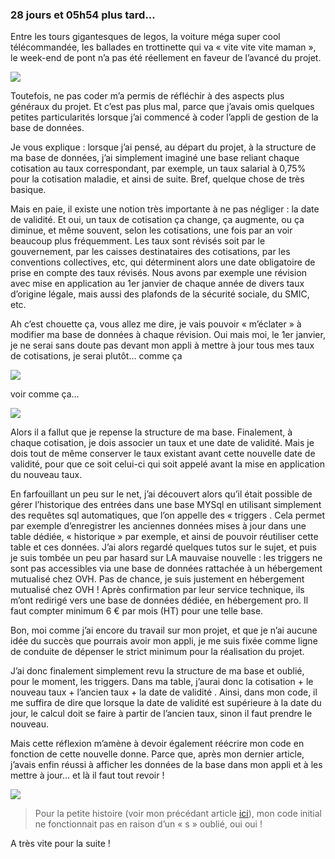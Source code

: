 ### 28 jours et 05h54 plus tard...

Entre les tours gigantesques de legos, la voiture méga super cool télécommandée, les ballades en trottinette  qui va « vite vite vite maman », le week-end de pont n’a pas été réellement en faveur de l’avancé du projet. 

<img src="http://mariecha.m.a.pic.centerblog.net/epxg7u77.gif" />

Toutefois, ne pas coder m’a permis de réfléchir à des aspects plus généraux du projet. Et c’est pas plus mal, parce que j’avais omis quelques <span class="highlight-span">petites particularités</span> lorsque j’ai commencé à coder l’appli de gestion de la base de données.

Je vous explique : lorsque j’ai pensé, au départ du projet, à la structure de ma base de données, j’ai simplement imaginé une base reliant <span class="highlight-span">chaque cotisation au taux correspondant</span>, par exemple, un taux salarial à 0,75% pour la cotisation maladie, et ainsi de suite. Bref, quelque chose de très basique.

Mais en paie, il existe une notion très importante à ne pas négliger : <span class="highlight-span">la date de validité</span>. Et oui, un taux de cotisation ça change, ça augmente, ou ça diminue, et même souvent, selon les cotisations, une fois par an voir beaucoup plus fréquemment. Les taux sont révisés soit par le gouvernement, par les caisses destinataires des cotisations, par les conventions collectives, etc, qui déterminent alors une date obligatoire de prise en compte des taux révisés. Nous avons par exemple une révision avec mise en application au 1er janvier de chaque année de divers taux d’origine légale, mais aussi des plafonds de la sécurité sociale, du SMIC, etc.

Ah c’est chouette ça, vous allez me dire, je vais pouvoir « m’éclater » à modifier ma base de données à chaque révision. Oui mais moi, le <span class="highlight-span">1er janvier</span>, je ne serai sans doute pas devant mon appli à mettre à jour tous mes taux de cotisations, je serai plutôt… comme ça

<img src="http://www.reactiongifs.com/r/machine.gif"/>

voir comme ça…

<img src="http://www.reactiongifs.com/wp-content/uploads/2013/05/dead.gif"/>

Alors il a fallut que je repense la structure de ma base. Finalement, à chaque cotisation, je dois associer un taux et une date de validité. Mais je dois tout de même conserver le taux existant avant cette nouvelle date de validité, pour que ce soit celui-ci qui soit appelé avant la mise en application du nouveau taux. 

En farfouillant un peu sur le net, j’ai découvert alors qu’il était possible de gérer l’historique des entrées dans une base MYSql en utilisant simplement des requêtes sql automatiques, que l’on appelle des <span class="highlight-span"> « triggers </span>.  Cela permet par exemple d’enregistrer les anciennes données mises à jour dans une table dédiée, « historique » par exemple, et ainsi de pouvoir réutiliser cette table et ces données. J’ai alors regardé quelques tutos sur le sujet, et puis je suis tombée un peu par hasard sur LA mauvaise nouvelle : les triggers ne sont pas accessibles via une base de données rattachée à un <span class="highlight-span">hébergement mutualisé chez OVH</span>. Pas de chance, je suis justement en hébergement mutualisé chez OVH ! Après confirmation par leur service technique, ils m’ont redirigé vers une base de données dédiée, en hébergement pro. Il  faut compter minimum 6 € par mois (HT) pour une telle base.

Bon, moi comme j’ai encore du travail sur mon projet, et que je n’ai aucune idée du succès que pourrais avoir mon appli, je me suis fixée comme ligne de conduite de <span class="highlight-span">dépenser le strict minimum</span> pour la réalisation du projet. 

J’ai donc finalement simplement revu la structure de ma base et oublié, pour le moment, les triggers. Dans ma table, j’aurai donc <span class="highlight-span">la cotisation + le nouveau taux + l’ancien taux + la date de validité </span>. Ainsi, dans mon code, il me suffira de dire que lorsque la date de validité est supérieure à la date du jour, le calcul doit se faire à partir de l’ancien taux, sinon il faut prendre le nouveau. 

Mais cette réflexion m’amène à devoir également réécrire mon code en fonction de cette nouvelle donne. Parce que, après mon dernier article, j’avais enfin réussi à afficher les données de la base dans mon appli et à les mettre à jour… et là il faut tout revoir !

<img src= "http://www.reactiongifs.com/r/com.gif " />

> Pour la petite histoire (voir mon précédant article <a href=" https://marlenech.github.io/2016/Les-probl%C3%A8mes-commencent.html" >ici</a>), mon code initial ne fonctionnait pas en raison d’un « s » oublié, oui oui !

A très vite pour la suite !
